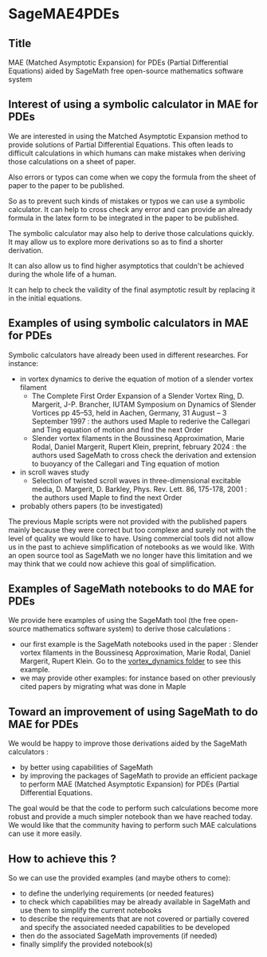 # SageMAE4PDEs

## Title
MAE (Matched Asymptotic Expansion) for PDEs (Partial Differential Equations) aided by SageMath free open-source mathematics software system

## Interest of using a symbolic calculator in MAE for PDEs
We are interested in using the Matched Asymptotic Expansion method to provide solutions of Partial Differential Equations. This often leads to difficult calculations in which humans can make mistakes when deriving those calculations on a sheet of paper.

Also errors or typos can come when we copy the formula from the sheet of paper to the paper to be published.

So as to prevent such kinds of mistakes or typos we can use a symbolic calculator. It can help to cross check any error and can provide an already formula in the latex form to be integrated in the paper to be published.

The symbolic calculator may also help to derive those calculations quickly. It may allow us to explore more derivations so as to find a shorter derivation.

It can also allow us to find higher asymptotics that couldn't be achieved during the whole life of a human.

It can help to check the validity of the final asymptotic result by replacing it in the initial equations.

## Examples of using symbolic calculators in MAE for PDEs
Symbolic calculators have already been used in different researches. For instance:
- in vortex dynamics to derive the equation of motion of a slender vortex filament
	- The Complete First Order Expansion of a Slender Vortex Ring, D. Margerit, J-P. Brancher,  IUTAM Symposium on Dynamics of Slender Vortices pp 45–53, held in Aachen, Germany, 31 August – 3 September 1997 : the authors used Maple to rederive the Callegari and Ting equation of motion and find the next Order
	- Slender vortex filaments in the Boussinesq Approximation, Marie Rodal, Daniel Margerit, Rupert Klein, preprint, february 2024 : the authors used SageMath to cross check the derivation and extension to buoyancy of the Callegari and Ting equation of motion
- in scroll waves study
	- Selection of twisted scroll waves in three-dimensional excitable media, D. Margerit, D. Barkley, Phys. Rev. Lett. 86, 175-178, 2001 : the authors used Maple to find the next Order
- probably others papers (to be investigated)

The previous Maple scripts were not provided with the published papers mainly because they were correct but too complexe and surely not with the level of quality we would like to have.
Using commercial tools did not allow us in the past to achieve simplification of notebooks as we would like. With an open source tool as SageMath we no longer have this limitation and we may think that we could now achieve this goal of simplification.

## Examples of SageMath notebooks to do MAE for PDEs
We provide here examples of using the SageMath tool (the free open-source mathematics software system) to derive those calculations :
- our first example is the SageMath notebooks used in the paper : Slender vortex filaments in the Boussinesq Approximation, Marie Rodal, Daniel Margerit, Rupert Klein. Go to the [vortex_dynamics folder](https://github.com/danielmargerit/SageMAE4PDEs/tree/main/vortex_dynamics) to see this example.
- we may provide other examples: for instance based on other previously cited papers by migrating what was done in Maple

## Toward an improvement of using SageMath to do MAE for PDEs

We would be happy to improve those derivations aided by the SageMath calculators :
- by better using capabilities of SageMath
- by improving the packages of SageMath to provide an efficient package to perform MAE (Matched Asymptotic Expansion) for PDEs (Partial Differential Equations.

The goal would be that the code to perform such calculations become more robust and provide a much simpler notebook than we have reached today. 
We would like that the community having to perform such MAE calculations can use it more easily.

## How to achieve this ?
So we can use the provided examples (and maybe others to come):
- to define the underlying requirements (or needed features)
- to check which capabilities may be already available in SageMath and use them to simplify the current notebooks
- to describe the requirements that are not covered or partially covered and specify the associated needed capabilities to be developed
- then do the associated SageMath improvements (if needed)
- finally simplify the provided notebook(s)
